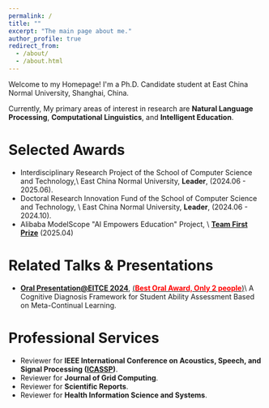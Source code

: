 ```yaml
---
permalink: /
title: ""
excerpt: "The main page about me."
author_profile: true
redirect_from: 
  - /about/
  - /about.html
---
```


Welcome to my Homepage! I'm a Ph.D. Candidate student at East China Normal University, Shanghai, China. 

Currently, My primary areas of interest in research are **Natural Language Processing**, **Computational Linguistics**, and **Intelligent Education**.
  

Selected Awards
======

* Interdisciplinary Research Project of the School of Computer Science and Technology,\\
  East China Normal University, **Leader**, (2024.06 - 2025.06).  
* Doctoral Research Innovation Fund of the School of Computer Science and Technology, \\
  East China Normal University, **Leader**, (2024.06 - 2024.10).
* Alibaba ModelScope "AI Empowers Education" Project, \\
  **[Team First Prize](./files/ALIBABA_MODELSCOPE_TEAM_PRIZE.pdf)** (2025.04)
  
Related Talks & Presentations
======
* **[Oral Presentation@EITCE 2024](https://www.eitce.org/ugfaldht)**, [(**<font color="red">Best Oral Award, Only 2 people</font>**)](/files/EITCE_2024.pdf)\\
  A Cognitive Diagnosis Framework for Student Ability Assessment Based on Meta-Continual Learning.


Professional Services
======
* Reviewer for **IEEE International Conference on Acoustics, Speech, and Signal Processing ([ICASSP](./files/Reviewer_ICASSP.pdf))**.
* Reviewer for **Journal of Grid Computing**.
* Reviewer for **Scientific Reports**.
* Reviewer for **Health Information Science and Systems**.


